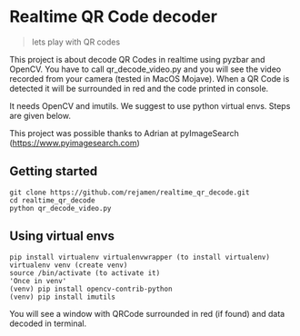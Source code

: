 # Realtime QR Code decoder
> lets play with QR codes

This project is about decode QR Codes in realtime using pyzbar and OpenCV.
You have to call qr_decode_video.py and you will see the video recorded from your camera (tested in MacOS Mojave). When a QR Code is detected it will be surrounded in red and the code printed in console.

It needs OpenCV and imutils. We suggest to use python virtual envs. Steps are given below. 

This project was possible thanks to Adrian at pyImageSearch (https://www.pyimagesearch.com) 

## Getting started

```shell
git clone https://github.com/rejamen/realtime_qr_decode.git
cd realtime_qr_decode
python qr_decode_video.py
```

## Using virtual envs

```shell
pip install virtualenv virtualenvwrapper (to install virtualenv)
virtualenv venv (create venv)
source /bin/activate (to activate it)
'Once in venv'
(venv) pip install opencv-contrib-python
(venv) pip install imutils
```

You will see a window with QRCode surrounded in red (if found) and data decoded in terminal.
